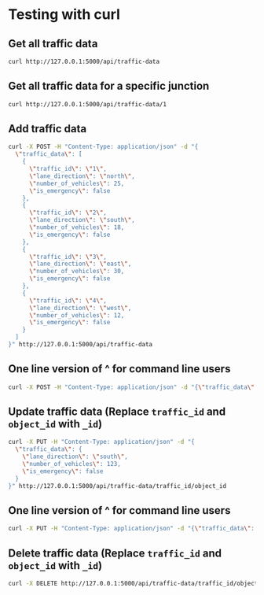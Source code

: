 # Testing with curl

## Get all traffic data
```bash
curl http://127.0.0.1:5000/api/traffic-data
```

## Get all traffic data for a specific junction
```bash
curl http://127.0.0.1:5000/api/traffic-data/1
```

## Add traffic data
```bash
curl -X POST -H "Content-Type: application/json" -d "{
  \"traffic_data\": [
    {
      \"traffic_id\": \"1\",
      \"lane_direction\": \"north\",
      \"number_of_vehicles\": 25,
      \"is_emergency\": false
    },
    {
      \"traffic_id\": \"2\",
      \"lane_direction\": \"south\",
      \"number_of_vehicles\": 18,
      \"is_emergency\": false
    },
    {
      \"traffic_id\": \"3\",
      \"lane_direction\": \"east\",
      \"number_of_vehicles\": 30,
      \"is_emergency\": false
    },
    {
      \"traffic_id\": \"4\",
      \"lane_direction\": \"west\",
      \"number_of_vehicles\": 12,
      \"is_emergency\": false
    }
  ]
}" http://127.0.0.1:5000/api/traffic-data
```
## One line version of ^ for command line users
```bash
curl -X POST -H "Content-Type: application/json" -d "{\"traffic_data\": [{ \"traffic_id\": \"1\", \"lane_direction\": \"north\",  \"number_of_vehicles\": 25,  \"is_emergency\": false}, {  \"traffic_id\": \"2\",  \"lane_direction\": \"south\",  \"number_of_vehicles\": 18,   \"is_emergency\": false }, {  \"traffic_id\": \"3\",  \"lane_direction\": \"east\",  \"number_of_vehicles\": 30,  \"is_emergency\": false }, {  \"traffic_id\": \"4\",   \"lane_direction\": \"west\",   \"number_of_vehicles\": 12,   \"is_emergency\": false } ]}" http://127.0.0.1:5000/api/traffic-data
```

## Update traffic data (Replace `traffic_id` and `object_id` with `_id`)
```bash
curl -X PUT -H "Content-Type: application/json" -d "{
  \"traffic_data\": {
    \"lane_direction\": \"south\", 
    \"number_of_vehicles\": 123, 
    \"is_emergency\": false 
  } 
}" http://127.0.0.1:5000/api/traffic-data/traffic_id/object_id
```
## One line version of ^ for command line users
```bash
curl -X PUT -H "Content-Type: application/json" -d "{\"traffic_data\": {\"lane_direction\": \"south\", \"number_of_vehicles\": 123, \"is_emergency\": false } }" http://127.0.0.1:5000/api/traffic-data/traffic_id/object_id
```

## Delete traffic data (Replace `traffic_id` and `object_id` with `_id`)
```bash
curl -X DELETE http://127.0.0.1:5000/api/traffic-data/traffic_id/object_id
```